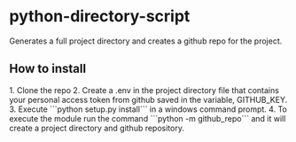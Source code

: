 # python-directory-script
Generates a full project directory and creates a github repo for the project.

<h2> How to install </h2>
1. Clone the repo
2. Create a .env in the project directory file that contains your personal access token from github saved in the variable, GITHUB_KEY.
3. Execute ```python setup.py install``` in a windows command prompt.
4. To execute the module run the command ```python -m github_repo``` and it will create a project directory and github repository.
